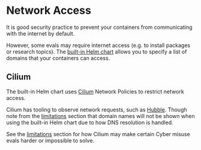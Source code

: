 # Network Access

It is good security practice to prevent your containers from communicating with the
internet by default.

However, some evals may require internet access (e.g. to install packages or research
topics). The [built-in Helm chart](../helm/built-in-chart.md) allows you to specify a list
of domains that your containers can access.

## Cilium

The built-in Helm chart uses [Cilium](https://cilium.io/) Network Policies to restrict
network access.

Cilium has tooling to observe network requests, such as
[Hubble](https://github.com/cilium/hubble). Though note from the
[limitations](../design/limitations.md) section that domain names will not be shown when
using the built-in Helm chart due to how DNS resolution is handled.

See the [limitations](../design/limitations.md) section for how Cilium may make certain
Cyber misuse evals harder or impossible to solve.
